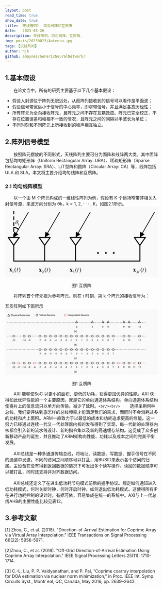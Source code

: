 ```yaml
---
layout: post
read_time: true
show_date: true
title:  天线阵列1——均匀线阵和互质阵
date:   2023-08-26
description: 天线阵列、均匀线阵、互质阵.
img: posts/20230823/Antenna.jpg
tags: [天线阵列]
author: hjk
github: amaynez/GenericNeuralNetwork/
---
```

## 1.基本假设

&emsp;&emsp;在论文当中，所有的研究主要基于以下几个基本假设： 
* 假设入射源位于阵列无限远处，从而阵列接收到的信号可以看作是平面波； 
*  假设信号带宽远小于信号的中心频率，即窄带信号，并且满足各态历经性； 
*  所有阵元为全向接收阵元，且阵元之间不存在互耦效应。阵元已完全校正，不存在位置误差和幅相不一致的情况，且阵元之间的间隔以半波长为单位； 
*  不同时刻和不同阵元上所接收到的噪声相互独立。 

## 2.阵列信号模型

&emsp;&emsp;按照阵元摆放的不同形式，天线阵列主要可分为面阵和线阵两大类。其中面阵包括均匀矩形阵（Uniform Rectangular Array: URA）、稀疏矩形阵（Sparse Rectangular Array: SRA）、L/T型阵和圆阵（Circular Array: CA）等，线阵包括 ULA 和 SLA。本文将主要介绍均匀线阵和互质阵。


### 2.1 均匀线阵模型

&emsp;&emsp;以一个由 M 个阵元构成的一维线性阵列为例，假设有 K 个远场窄带非相关入射信号源，来波方向分别为 θk，k = 1, 2, · · · , K，如图2.1所示。
![The Analytical Engine](./assets/img/posts/20230823/ula.png)

<center>图1 互质阵</center>

&emsp;&emsp;将阵列首个阵元视为参考阵元，则在 t 时刻，第 k 个阵元的接收信号为：

互质阵列如下图所示
![The Analytical Engine](./assets/img/posts/20230823/coprime_array.png)

<center>图1 互质阵</center>

&emsp;&emsp;AXI 能够使SoC 以更小的面积、更低的功耗，获得更加优异的性能。AXI 获得如此优异性能的一个主要原因，就是它的单向通道体系结构。单向通道体系结构使得片上的信息流只以单方向传输，减少了延时。`<br/><br/>`
&emsp;&emsp;选择采用何种总线，我们要评估到底怎样的总线频率才能满足我们的需求，而同时不会消耗过多的功耗和片上面积。ARM一直致力于以最低的成本和功耗追求更高的性能。这一努力已经通过连续一代又一代处理器内核的发布得到了实现，每一代新的处理器内核都会引入新的流水线设计、新的指令集以及新的高速缓存结构。这促成了众多创新移动产品的诞生，并且推动了ARM架构向性能、功耗以及成本之间的完美平衡发展。<br/><br/>
&emsp;&emsp;AXI总线是一种多通道传输总线，将地址、读数据、写数据、握手信号在不同的通道中发送，不同的访问之间顺序可以打乱，用BUSID来表示各个访问的归属。主设备在没有得到返回数据的情况下可发出多个读写操作。读回的数据顺序可以被打乱，同时还支持非对齐数据访问。<br/><br/>
&emsp;&emsp;AXI总线还定义了在进出低功耗节电模式前后的握手协议。规定如何通知进入低功耗模式，何时关断时钟，何时开启时钟，如何退出低功耗模式。这使得所有IP在进行功耗控制的设计时，有据可依，容易集成在统一的系统中。AXI与上一代总线AHB的主要性能比较见表12。

## 3.参考文献

[1] Zhou, C., et al. (2018). "Direction-of-Arrival Estimation for Coprime Array via Virtual Array Interpolation." IEEE Transactions on Signal Processing 66(22): 5956-5971.<br/><br/>
[2]Zhou, C., et al. (2018). "Off-Grid Direction-of-Arrival Estimation Using Coprime Array Interpolation." IEEE Signal Processing Letters 25(11): 1710-1714.<br/><br/>
[3] C.-L. Liu, P. P. Vaidyanathan, and P. Pal, “Coprime coarray interpolation
for DOA estimation via nuclear norm minimization,” in Proc. IEEE Int.
Symp. Circuits Syst., Montr´eal, QC, Canada, May 2016, pp. 2639–2642.

